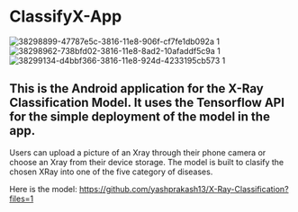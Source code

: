 # ClassifyX-App

![38298899-47787e5c-3816-11e8-906f-cf7fe1db092a 1](https://user-images.githubusercontent.com/34805906/51787010-7e55ba00-2192-11e9-8995-980fc5145f8b.png)
![38298962-738bfd02-3816-11e8-8ad2-10afaddf5c9a 1](https://user-images.githubusercontent.com/34805906/51787019-99c0c500-2192-11e9-8191-1d813b8c9545.png)
![38299134-d4bbf366-3816-11e8-924d-4233195cb573 1](https://user-images.githubusercontent.com/34805906/51787023-a2b19680-2192-11e9-868e-356b0bfb775d.png)



## This is the Android application for the X-Ray Classification Model. It uses the Tensorflow API for the simple deployment of the model in the app. 
Users can upload a picture of an Xray through their phone camera or choose an Xray from their device storage. The model is built to clasify the chosen XRay into one of the five category of diseases.

Here is the model: https://github.com/yashprakash13/X-Ray-Classification?files=1
